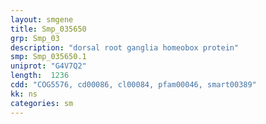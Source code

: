 ```yaml
---
layout: smgene
title: Smp_035650
grp: Smp_03
description: "dorsal root ganglia homeobox protein"
smp: Smp_035650.1
uniprot: "G4V7Q2"
length:  1236
cdd: "COG5576, cd00086, cl00084, pfam00046, smart00389"
kk: ns
categories: sm
---
```

